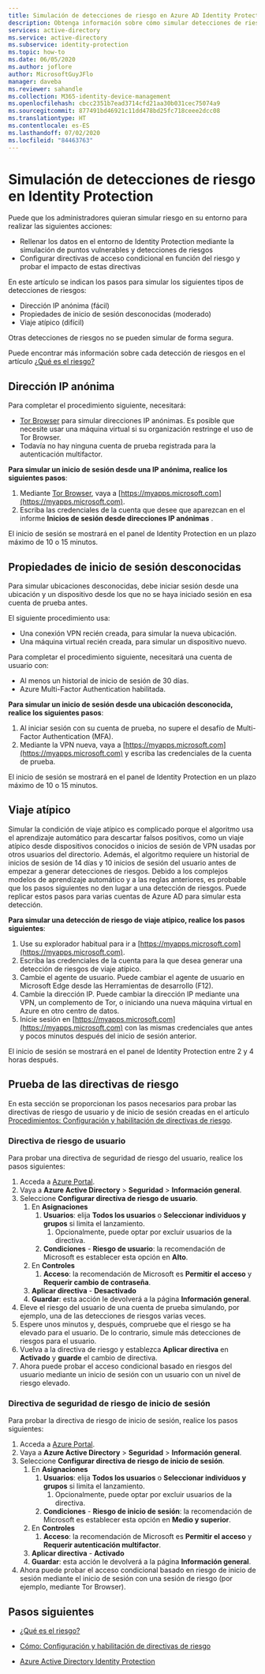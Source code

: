 ```yaml
---
title: Simulación de detecciones de riesgo en Azure AD Identity Protection
description: Obtenga información sobre cómo simular detecciones de riesgo en Identity Protection
services: active-directory
ms.service: active-directory
ms.subservice: identity-protection
ms.topic: how-to
ms.date: 06/05/2020
ms.author: joflore
author: MicrosoftGuyJFlo
manager: daveba
ms.reviewer: sahandle
ms.collection: M365-identity-device-management
ms.openlocfilehash: cbcc2351b7ead3714cfd21aa30b031cec75074a9
ms.sourcegitcommit: 877491bd46921c11dd478bd25fc718ceee2dcc08
ms.translationtype: HT
ms.contentlocale: es-ES
ms.lasthandoff: 07/02/2020
ms.locfileid: "84463763"
---
```

# <a name="simulating-risk-detections-in-identity-protection"></a>Simulación de detecciones de riesgo en Identity Protection

Puede que los administradores quieran simular riesgo en su entorno para realizar las siguientes acciones:

- Rellenar los datos en el entorno de Identity Protection mediante la simulación de puntos vulnerables y detecciones de riesgos
- Configurar directivas de acceso condicional en función del riesgo y probar el impacto de estas directivas

En este artículo se indican los pasos para simular los siguientes tipos de detecciones de riesgos:

- Dirección IP anónima (fácil)
- Propiedades de inicio de sesión desconocidas (moderado)
- Viaje atípico (difícil)

Otras detecciones de riesgos no se pueden simular de forma segura.

Puede encontrar más información sobre cada detección de riesgos en el artículo [¿Qué es el riesgo?](concept-identity-protection-risks.md)

## <a name="anonymous-ip-address"></a>Dirección IP anónima

Para completar el procedimiento siguiente, necesitará:

- [Tor Browser](https://www.torproject.org/projects/torbrowser.html.en) para simular direcciones IP anónimas. Es posible que necesite usar una máquina virtual si su organización restringe el uso de Tor Browser.
- Todavía no hay ninguna cuenta de prueba registrada para la autenticación multifactor.

**Para simular un inicio de sesión desde una IP anónima, realice los siguientes pasos**:

1. Mediante [Tor Browser](https://www.torproject.org/projects/torbrowser.html.en), vaya a [https://myapps.microsoft.com](https://myapps.microsoft.com).   
2. Escriba las credenciales de la cuenta que desee que aparezcan en el informe **Inicios de sesión desde direcciones IP anónimas** .

El inicio de sesión se mostrará en el panel de Identity Protection en un plazo máximo de 10 o 15 minutos. 

## <a name="unfamiliar-sign-in-properties"></a>Propiedades de inicio de sesión desconocidas

Para simular ubicaciones desconocidas, debe iniciar sesión desde una ubicación y un dispositivo desde los que no se haya iniciado sesión en esa cuenta de prueba antes.

El siguiente procedimiento usa:

- Una conexión VPN recién creada, para simular la nueva ubicación.
- Una máquina virtual recién creada, para simular un dispositivo nuevo.

Para completar el procedimiento siguiente, necesitará una cuenta de usuario con:

- Al menos un historial de inicio de sesión de 30 días.
- Azure Multi-Factor Authentication habilitada.

**Para simular un inicio de sesión desde una ubicación desconocida, realice los siguientes pasos**:

1. Al iniciar sesión con su cuenta de prueba, no supere el desafío de Multi-Factor Authentication (MFA).
2. Mediante la VPN nueva, vaya a [https://myapps.microsoft.com](https://myapps.microsoft.com) y escriba las credenciales de la cuenta de prueba.

El inicio de sesión se mostrará en el panel de Identity Protection en un plazo máximo de 10 o 15 minutos.

## <a name="atypical-travel"></a>Viaje atípico

Simular la condición de viaje atípico es complicado porque el algoritmo usa el aprendizaje automático para descartar falsos positivos, como un viaje atípico desde dispositivos conocidos o inicios de sesión de VPN usadas por otros usuarios del directorio. Además, el algoritmo requiere un historial de inicios de sesión de 14 días y 10 inicios de sesión del usuario antes de empezar a generar detecciones de riesgos. Debido a los complejos modelos de aprendizaje automático y a las reglas anteriores, es probable que los pasos siguientes no den lugar a una detección de riesgos. Puede replicar estos pasos para varias cuentas de Azure AD para simular esta detección.

**Para simular una detección de riesgo de viaje atípico, realice los pasos siguientes**:

1. Use su explorador habitual para ir a [https://myapps.microsoft.com](https://myapps.microsoft.com).  
2. Escriba las credenciales de la cuenta para la que desea generar una detección de riesgos de viaje atípico.
3. Cambie el agente de usuario. Puede cambiar el agente de usuario en Microsoft Edge desde las Herramientas de desarrollo (F12).
4. Cambie la dirección IP. Puede cambiar la dirección IP mediante una VPN, un complemento de Tor, o iniciando una nueva máquina virtual en Azure en otro centro de datos.
5. Inicie sesión en [https://myapps.microsoft.com](https://myapps.microsoft.com) con las mismas credenciales que antes y pocos minutos después del inicio de sesión anterior.

El inicio de sesión se mostrará en el panel de Identity Protection entre 2 y 4 horas después.

## <a name="testing-risk-policies"></a>Prueba de las directivas de riesgo

En esta sección se proporcionan los pasos necesarios para probar las directivas de riesgo de usuario y de inicio de sesión creadas en el artículo [Procedimientos: Configuración y habilitación de directivas de riesgo](howto-identity-protection-configure-risk-policies.md).

### <a name="user-risk-policy"></a>Directiva de riesgo de usuario

Para probar una directiva de seguridad de riesgo del usuario, realice los pasos siguientes:

1. Acceda a [Azure Portal](https://portal.azure.com).
1. Vaya a **Azure Active Directory** > **Seguridad** > **Información general**.
1. Seleccione **Configurar directiva de riesgo de usuario**.
   1. En **Asignaciones**
      1. **Usuarios**: elija **Todos los usuarios** o **Seleccionar individuos y grupos** si limita el lanzamiento.
         1. Opcionalmente, puede optar por excluir usuarios de la directiva.
      1. **Condiciones** - **Riesgo de usuario**: la recomendación de Microsoft es establecer esta opción en **Alto**.
   1. En **Controles**
      1. **Acceso**: la recomendación de Microsoft es **Permitir el acceso** y **Requerir cambio de contraseña**.
   1. **Aplicar directiva** - **Desactivado**
   1. **Guardar**: esta acción le devolverá a la página **Información general**.
1. Eleve el riesgo del usuario de una cuenta de prueba simulando, por ejemplo, una de las detecciones de riesgos varias veces.
1. Espere unos minutos y, después, compruebe que el riesgo se ha elevado para el usuario. De lo contrario, simule más detecciones de riesgos para el usuario.
1. Vuelva a la directiva de riesgo y establezca **Aplicar directiva** en **Activado** y **guarde** el cambio de directiva.
1. Ahora puede probar el acceso condicional basado en riesgos del usuario mediante un inicio de sesión con un usuario con un nivel de riesgo elevado.

### <a name="sign-in-risk-security-policy"></a>Directiva de seguridad de riesgo de inicio de sesión

Para probar la directiva de riesgo de inicio de sesión, realice los pasos siguientes:

1. Acceda a [Azure Portal](https://portal.azure.com).
1. Vaya a **Azure Active Directory** > **Seguridad** > **Información general**.
1. Seleccione **Configurar directiva de riesgo de inicio de sesión**.
   1. En **Asignaciones**
      1. **Usuarios**: elija **Todos los usuarios** o **Seleccionar individuos y grupos** si limita el lanzamiento.
         1. Opcionalmente, puede optar por excluir usuarios de la directiva.
      1. **Condiciones** - **Riesgo de inicio de sesión**: la recomendación de Microsoft es establecer esta opción en **Medio y superior**.
   1. En **Controles**
      1. **Acceso**: la recomendación de Microsoft es **Permitir el acceso** y **Requerir autenticación multifactor**.
   1. **Aplicar directiva** - **Activado**
   1. **Guardar**: esta acción le devolverá a la página **Información general**.
1. Ahora puede probar el acceso condicional basado en riesgo de inicio de sesión mediante el inicio de sesión con una sesión de riesgo (por ejemplo, mediante Tor Browser). 

## <a name="next-steps"></a>Pasos siguientes

- [¿Qué es el riesgo?](concept-identity-protection-risks.md)

- [Cómo: Configuración y habilitación de directivas de riesgo](howto-identity-protection-configure-risk-policies.md)

- [Azure Active Directory Identity Protection](overview-identity-protection.md)
